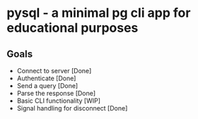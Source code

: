 # pysql - a minimal pg cli app for educational purposes

## Goals
- Connect to server [Done]
- Authenticate [Done]
- Send a query [Done]
- Parse the response [Done]
- Basic CLI functionality [WIP]
- Signal handling for disconnect [Done]
